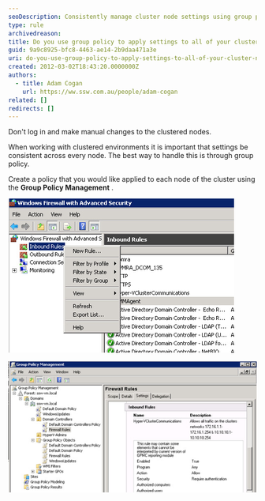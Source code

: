 ```yaml
---
seoDescription: Consistently manage cluster node settings using group policy to ensure uniformity across all nodes.
type: rule
archivedreason:
title: Do you use group policy to apply settings to all of your cluster nodes?
guid: 9a9c8925-bfc8-4463-ae14-2b9daa471a3e
uri: do-you-use-group-policy-to-apply-settings-to-all-of-your-cluster-nodes
created: 2012-03-02T18:43:20.0000000Z
authors:
  - title: Adam Cogan
    url: https://ww.ssw.com.au/people/adam-cogan
related: []
redirects: []
---
```


Don't log in and make manual changes to the clustered nodes.

When working with clustered environments it is important that settings be consistent across every node. The best way to handle this is through group policy.

<!--endintro-->

Create a policy that you would like applied to each node of the cluster using the **Group Policy Management** .

![Figure: Bad example - Do not manually change settings on each node](group-policy-bad.jpg)

![Figure: Good example - Changing settings through Group Policy keeps node settings the same](group-policy-good.jpg)
